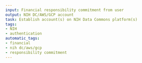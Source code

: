 ```yaml
---
input: Financial responsibility commitment from user
output: NIH DC/AWS/GCP account
task: Establish account(s) on NIH Data Commons platform(s)
tags:
- NIH
- authentication
automatic_tags:
- financial
- nih dc/aws/gcp
- responsibility commitment
---
```

